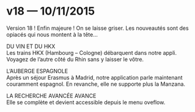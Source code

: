 # v18 — 10/11/2015

Version 18&nbsp;! Enfin majeure&nbsp;! On se laisse griser. Les nouveautés sont des opiacés qui nous montent à la tête…

DU VIN ET DU HKX<br />
Les trains HKX (Hambourg&nbsp;–&nbsp;Cologne) débarquent dans notre appli. Voyagez de l’autre côté du Rhin sans y laisser le vôtre.

L’AUBERGE ESPAGNOLE<br />
Après un séjour Erasmus à Madrid, notre application parle maintenant couramment espagnol. En revanche, elle ne supporte plus la Manzana.

LA RECHERCHE AVANCÉE AVANCE<br />
Elle se complète et devient accessible depuis le menu oveflow.

